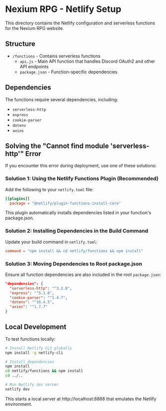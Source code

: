# Nexium RPG - Netlify Setup

This directory contains the Netlify configuration and serverless functions for the Nexium RPG website.

## Structure

- `/functions` - Contains serverless functions
  - `api.js` - Main API function that handles Discord OAuth2 and other API endpoints
  - `package.json` - Function-specific dependencies

## Dependencies

The functions require several dependencies, including:
- `serverless-http`
- `express`
- `cookie-parser`
- `dotenv`
- `axios`

## Solving the "Cannot find module 'serverless-http'" Error

If you encounter this error during deployment, use one of these solutions:

### Solution 1: Using the Netlify Functions Plugin (Recommended)

Add the following to your `netlify.toml` file:

```toml
[[plugins]]
  package = "@netlify/plugin-functions-install-core"
```

This plugin automatically installs dependencies listed in your function's package.json.

### Solution 2: Installing Dependencies in the Build Command

Update your build command in `netlify.toml`:

```toml
command = "npm install && cd netlify/functions && npm install"
```

### Solution 3: Moving Dependencies to Root package.json

Ensure all function dependencies are also included in the root `package.json`:

```json
"dependencies": {
  "serverless-http": "^3.2.0",
  "express": "^5.1.0",
  "cookie-parser": "^1.4.7",
  "dotenv": "^16.4.5",
  "axios": "^1.7.7"
}
```

## Local Development

To test functions locally:

```bash
# Install Netlify CLI globally
npm install -g netlify-cli

# Install dependencies
npm install
cd netlify/functions && npm install
cd ../..

# Run Netlify dev server
netlify dev
```

This starts a local server at http://localhost:8888 that emulates the Netlify environment.
